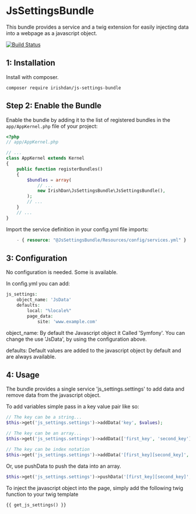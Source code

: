 # JsSettingsBundle

This bundle provides a service and a twig extension for easily injecting data into a webpage as a javascript object.

[![Build Status](https://travis-ci.org/irishdan/JsSettingsBundle.svg?branch=master)](https://travis-ci.org/irishdan/JsSettingsBundle)

1: Installation
---------------------------

Install with composer.
```
composer require irishdan/js-settings-bundle
```

Step 2: Enable the Bundle
-------------------------

Enable the bundle by adding it to the list of registered bundles
in the `app/AppKernel.php` file of your project:

```php
<?php
// app/AppKernel.php

// ...
class AppKernel extends Kernel
{
    public function registerBundles()
    {
        $bundles = array(
            // ...
            new IrishDan\JsSettingsBundle\JsSettingsBundle(),
        );
        // ...
    }
    // ...
}
```

Import the service definition in your config.yml file
imports:
```php
    - { resource: "@JsSettingsBundle/Resources/config/services.yml" }
```

3: Configuration
---------------------------

No configuration is needed. Some is available.

In config.yml you can add:
```php
js_settings:
    object_name: 'JsData'
    defaults:
        local: "%locale%"
        page_data:
            site: 'www.example.com'
```

object_name: By default the Javascript object it Called 'Symfony'. You can change the use 'JsData', by using the configuration above.

defaults: Default values are added to the javascript object by default and are always available. 

4: Usage
---------------------------

The bundle provides a single service 'js_settings.settings' to add data and remove data from the javascript object.

To add variables simple pass in a key value pair like so:
```php
// The key can be a string...
$this->get('js_settings.settings')->addData('key', $values);

// The key can be an array...
$this->get('js_settings.settings')->addData(['first_key', 'second_key'], $values);

// The key can be index notation
$this->get('js_settings.settings')->addData('[first_key][second_key]', $values);

```

Or, use pushData to push the data into an array.

```php
$this->get('js_settings.settings')->pushData('[first_key][second_key]', $values);
```

To inject the javascript object into the page, simply add the following twig function to your twig template

```php
{{ get_js_settings() }}
```



 